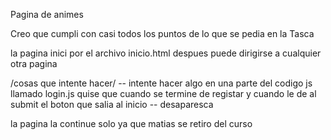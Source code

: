 Pagina de animes

Creo que cumpli con casi todos los puntos de lo que se pedia en la Tasca 

la pagina inici por el archivo inicio.html despues puede dirigirse a cualquier otra pagina 

/cosas que intente hacer/
-- intente hacer algo en una parte del codigo js llamado login.js quise que cuando se termine de registar y cuando le de al submit el boton que salia al inicio
-- desaparesca 

la pagina la continue solo ya que matias se retiro del curso
